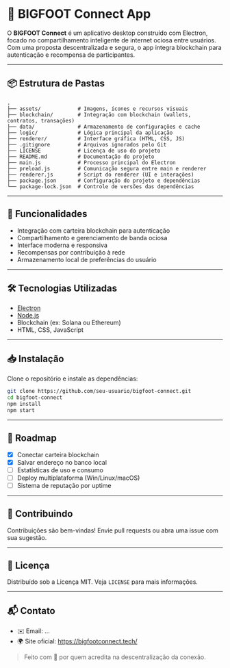 # 🦶 BIGFOOT Connect App

O **BIGFOOT Connect** é um aplicativo desktop construído com Electron, focado no compartilhamento inteligente de internet ociosa entre usuários. Com uma proposta descentralizada e segura, o app integra blockchain para autenticação e recompensa de participantes.

---

## 📦 Estrutura de Pastas

```
.
├── assets/            # Imagens, ícones e recursos visuais
├── blockchain/        # Integração com blockchain (wallets, contratos, transações)
├── data/              # Armazenamento de configurações e cache
├── logic/             # Lógica principal da aplicação
├── renderer/          # Interface gráfica (HTML, CSS, JS)
├── .gitignore         # Arquivos ignorados pelo Git
├── LICENSE            # Licença de uso do projeto
├── README.md          # Documentação do projeto
├── main.js            # Processo principal do Electron
├── preload.js         # Comunicação segura entre main e renderer
├── renderer.js        # Script do renderer (UI e interações)
├── package.json       # Configuração do projeto e dependências
└── package-lock.json  # Controle de versões das dependências
```

---

## 🚀 Funcionalidades

- Integração com carteira blockchain para autenticação
- Compartilhamento e gerenciamento de banda ociosa
- Interface moderna e responsiva
- Recompensas por contribuição à rede
- Armazenamento local de preferências do usuário

---

## 🛠️ Tecnologias Utilizadas

- [Electron](https://www.electronjs.org/)
- [Node.js](https://nodejs.org/)
- Blockchain (ex: Solana ou Ethereum)
- HTML, CSS, JavaScript

---

## 📥 Instalação

Clone o repositório e instale as dependências:

```bash
git clone https://github.com/seu-usuario/bigfoot-connect.git
cd bigfoot-connect
npm install
npm start
```

---

## 📌 Roadmap

- [x] Conectar carteira blockchain
- [x] Salvar endereço no banco local
- [ ] Estatísticas de uso e consumo
- [ ] Deploy multiplataforma (Win/Linux/macOS)
- [ ] Sistema de reputação por uptime

---

## 🤝 Contribuindo

Contribuições são bem-vindas! Envie pull requests ou abra uma issue com sua sugestão.

---

## 📄 Licença

Distribuído sob a Licença MIT. Veja `LICENSE` para mais informações.

---

## 📬 Contato

- ✉️ Email: ...
- 🌍 Site oficial: https://bigfootconnect.tech/

> Feito com 🦶 por quem acredita na descentralização da conexão.
